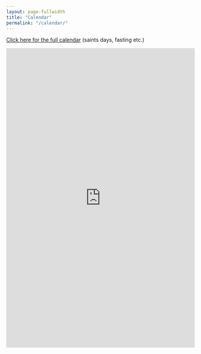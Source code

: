```yaml
---
layout: page-fullwidth
title: "Calendar"
permalink: "/calendar/"
---
```


[Click here for the full calendar](https://calendar.google.com/calendar/embed?title=Holy%20Apostles%20Orthodox%20Christian%20Church&amp;showCalendars=0&amp;showTz=0&amp;height=600&amp;wkst=1&amp;bgcolor=%23FFFFFF&amp;src=holy12.org_rv6a3skf7lg9ib78pmmd3g9ef0%40group.calendar.google.com&amp;color=%23B1365F&amp;src=holy12.org_bud69fmafb7v8rfq1digjqljl4%40group.calendar.google.com&amp;color=%2328754E&amp;src=holy12.org_7hevs2qi4ku9lubutbcjbbsat8%40group.calendar.google.com&amp;color=%232952A3&amp;src=holy12.org_hj2gdcblrdabuts5c3nrd31d5k%40group.calendar.google.com&amp;color=%23182C57&amp;src=holy12.org_eudvkdhsjogeuqmbhun5tbk1bs%40group.calendar.google.com&amp;color=%230F4B38&amp;src=holy12.org_mlv9eu7kleffshfk1kf0ugv9ag%40group.calendar.google.com&amp;color=%235A6986&amp;src=holy12.org_fl6i3084pbrseieks7cpgn3nhg%40group.calendar.google.com&amp;color=%231B887A&amp;ctz=America%2FLos_Angeles) (saints days, fasting etc.)

<iframe src="https://www.google.com/calendar/embed?title=Holy%20Apostles%20Calendar&amp;showTitle=0&amp;showTz=0&amp;height=700&amp;wkst=1&amp;bgcolor=%23FFFFFF&amp;src=holy12.org_rv6a3skf7lg9ib78pmmd3g9ef0%40group.calendar.google.com&amp;color=%23B1440E&amp;src=holy12.org_7hevs2qi4ku9lubutbcjbbsat8%40group.calendar.google.com&amp;color=%232952A3&amp;src=holy12.org_hj2gdcblrdabuts5c3nrd31d5k%40group.calendar.google.com&amp;color=%23182C57&amp;src=holy12.org_eudvkdhsjogeuqmbhun5tbk1bs%40group.calendar.google.com&amp;color=%23125A12&amp;src=holy12.org_fl6i3084pbrseieks7cpgn3nhg%40group.calendar.google.com&amp;color=%231B887A&amp;ctz=America%2FLos_Angeles" style=" border-width:0 " width="100%" height="800" frameborder="0" scrolling="no"></iframe>
